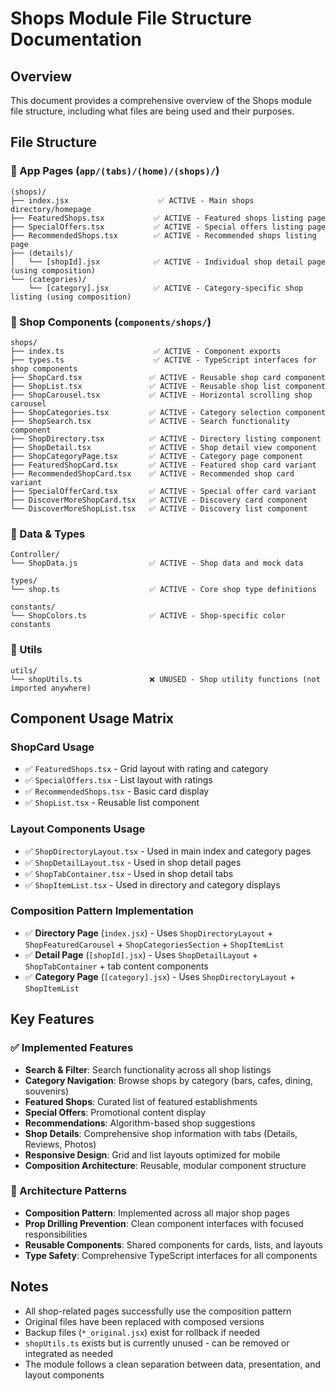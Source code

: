 # Shops Module File Structure Documentation

## Overview
This document provides a comprehensive overview of the Shops module file structure, including what files are being used and their purposes.

## File Structure

### 📁 App Pages (`app/(tabs)/(home)/(shops)/`)
```
(shops)/
├── index.jsx                    ✅ ACTIVE - Main shops directory/homepage
├── FeaturedShops.tsx           ✅ ACTIVE - Featured shops listing page
├── SpecialOffers.tsx           ✅ ACTIVE - Special offers listing page  
├── RecommendedShops.tsx        ✅ ACTIVE - Recommended shops listing page
├── (details)/
│   └── [shopId].jsx            ✅ ACTIVE - Individual shop detail page (using composition)
└── (categories)/
    └── [category].jsx          ✅ ACTIVE - Category-specific shop listing (using composition)
```

### 📁 Shop Components (`components/shops/`)
```
shops/
├── index.ts                    ✅ ACTIVE - Component exports
├── types.ts                    ✅ ACTIVE - TypeScript interfaces for shop components
├── ShopCard.tsx               ✅ ACTIVE - Reusable shop card component
├── ShopList.tsx               ✅ ACTIVE - Reusable shop list component
├── ShopCarousel.tsx           ✅ ACTIVE - Horizontal scrolling shop carousel
├── ShopCategories.tsx         ✅ ACTIVE - Category selection component
├── ShopSearch.tsx             ✅ ACTIVE - Search functionality component
├── ShopDirectory.tsx          ✅ ACTIVE - Directory listing component
├── ShopDetail.tsx             ✅ ACTIVE - Shop detail view component
├── ShopCategoryPage.tsx       ✅ ACTIVE - Category page component
├── FeaturedShopCard.tsx       ✅ ACTIVE - Featured shop card variant
├── RecommendedShopCard.tsx    ✅ ACTIVE - Recommended shop card variant
├── SpecialOfferCard.tsx       ✅ ACTIVE - Special offer card variant
├── DiscoverMoreShopCard.tsx   ✅ ACTIVE - Discovery card component
└── DiscoverMoreShopList.tsx   ✅ ACTIVE - Discovery list component
```

### 📁 Data & Types
```
Controller/
└── ShopData.js                ✅ ACTIVE - Shop data and mock data

types/
└── shop.ts                    ✅ ACTIVE - Core shop type definitions

constants/
└── ShopColors.ts              ✅ ACTIVE - Shop-specific color constants
```

### 📁 Utils
```
utils/
└── shopUtils.ts               ❌ UNUSED - Shop utility functions (not imported anywhere)
```

## Component Usage Matrix

### ShopCard Usage
- ✅ `FeaturedShops.tsx` - Grid layout with rating and category
- ✅ `SpecialOffers.tsx` - List layout with ratings
- ✅ `RecommendedShops.tsx` - Basic card display
- ✅ `ShopList.tsx` - Reusable list component

### Layout Components Usage
- ✅ `ShopDirectoryLayout.tsx` - Used in main index and category pages
- ✅ `ShopDetailLayout.tsx` - Used in shop detail pages
- ✅ `ShopTabContainer.tsx` - Used in shop detail tabs
- ✅ `ShopItemList.tsx` - Used in directory and category displays

### Composition Pattern Implementation
- ✅ **Directory Page** (`index.jsx`) - Uses `ShopDirectoryLayout` + `ShopFeaturedCarousel` + `ShopCategoriesSection` + `ShopItemList`
- ✅ **Detail Page** (`[shopId].jsx`) - Uses `ShopDetailLayout` + `ShopTabContainer` + tab content components
- ✅ **Category Page** (`[category].jsx`) - Uses `ShopDirectoryLayout` + `ShopItemList`

## Key Features

### ✅ Implemented Features
- **Search & Filter**: Search functionality across all shop listings
- **Category Navigation**: Browse shops by category (bars, cafes, dining, souvenirs)
- **Featured Shops**: Curated list of featured establishments
- **Special Offers**: Promotional content display
- **Recommendations**: Algorithm-based shop suggestions
- **Shop Details**: Comprehensive shop information with tabs (Details, Reviews, Photos)
- **Responsive Design**: Grid and list layouts optimized for mobile
- **Composition Architecture**: Reusable, modular component structure

### 🔧 Architecture Patterns
- **Composition Pattern**: Implemented across all major shop pages
- **Prop Drilling Prevention**: Clean component interfaces with focused responsibilities
- **Reusable Components**: Shared components for cards, lists, and layouts
- **Type Safety**: Comprehensive TypeScript interfaces for all components

## Notes
- All shop-related pages successfully use the composition pattern
- Original files have been replaced with composed versions
- Backup files (`*_original.jsx`) exist for rollback if needed
- `shopUtils.ts` exists but is currently unused - can be removed or integrated as needed
- The module follows a clean separation between data, presentation, and layout components